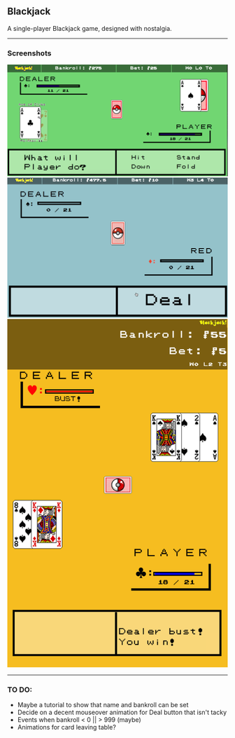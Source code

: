## Blackjack

A single-player Blackjack game, designed with nostalgia.

---

### Screenshots

<img src="images/screenshot01.png" />
<img src="images/Blackjack.gif" />
<img src="images/screenshot_mobile.png" />

---
### TO DO:
- Maybe a tutorial to show that name and bankroll can be set
- Decide on a decent mouseover animation for Deal button that isn't tacky
- Events when bankroll < 0 || > 999 (maybe)
- Animations for card leaving table?
